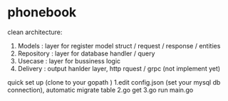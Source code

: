 # phonebook

clean architecture:

1. Models : layer for register model struct / request / response / entities
2. Repository : layer for database handler / query
3. Usecase : layer for bussiness logic
4. Delivery : output hanlder layer, http rquest / grpc (not implement yet)


quick set up (clone to your gopath )
1.edit config.json (set your mysql db connection), automatic migrate table
2.go get
3.go run main.go

